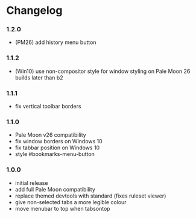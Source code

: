 # Changelog

### 1.2.0
- (PM26) add history menu button

### 1.1.2
- (Win10) use non-compositor style for window styling on Pale Moon 26 builds later than b2

### 1.1.1
- fix vertical toolbar borders

### 1.1.0
- Pale Moon v26 compatibility
- fix window borders on Windows 10
- fix tabbar position on Windows 10
- style #bookmarks-menu-button

### 1.0.0
- initial release
- add full Pale Moon compatibility
- replace themed devtools with standard (fixes ruleset viewer)
- give non-selected tabs a more legible colour
- move menubar to top when tabsontop